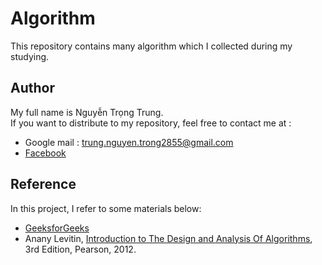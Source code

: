 # Algorithm
This repository contains many algorithm which I collected during my studying.

## Author
My full name is Nguyễn Trọng Trung.<br/>
If you want to distribute to my repository, feel free to contact me at : <br/>
- Google mail : trung.nguyen.trong2855@gmail.com <br/>
- [Facebook](https://www.facebook.com/ng.trong.trung) <br/>

## Reference
In this project, I refer to some materials below: <br/>
- [GeeksforGeeks](https://www.geeksforgeeks.org)
- Anany Levitin, [Introduction to The Design and Analysis Of Algorithms](https://www.amazon.com/Introduction-Design-Analysis-Algorithms-3rd/dp/0132316811), 3rd Edition, Pearson, 2012.

